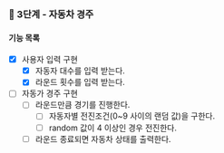 ### 🚀 3단계 - 자동차 경주

#### 기능 목록
- [X] 사용자 입력 구현
  - [X] 자동자 대수를 입력 받는다.
  - [X] 라운드 횟수를 입력 받는다.
- [ ] 자동가 경주 구현
  - [ ] 라운드만큼 경기를 진행한다.
    - [ ] 자동자별 전진조건(0~9 사이의 랜덤 값)을 구한다.
    - [ ] random 값이 4 이상인 경우 전진한다.
  - [ ] 라운드 종료되면 자동차 상태를 출력한다.
